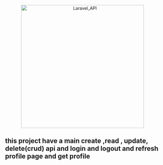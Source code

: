 <p align="center"><a href="https://laravel.com" target="_blank"><img src="https://raw.githubusercontent.com/laravel/art/master/logo-lockup/5%20SVG/2%20CMYK/1%20Full%20Color/laravel-logolockup-cmyk-red.svg" width="400" alt="Laravel_API"></a></p>

## this project have a main create ,read , update, delete(crud) api and login and logout and refresh profile page and get profile
